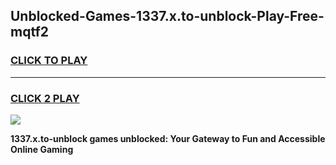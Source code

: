 
## Unblocked-Games-1337.x.to-unblock-Play-Free-mqtf2
<h3>
<a href="https://premium76.site?title=1337.x.to-unblock&ref=18A1">CLICK TO PLAY</a></h3>
<hr>

<h3>
<a href="https://premium76.site?title=1337.x.to-unblock&ref=18A1">CLICK 2 PLAY</a>
  
</h3>

<a href="https://premium76.site?title=1337.x.to-unblock&ref=18A1"><img src="https://clearcache.store/games.png"></a>


**1337.x.to-unblock games unblocked: Your Gateway to Fun and Accessible Online Gaming**
